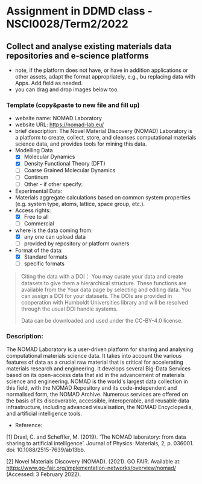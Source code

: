 # Assignment in DDMD class - NSCI0028/Term2/2022

## Collect and analyse existing materials data repositories and e-science platforms 

- note, if the platform does not have, or have in addition applications or other assets, adapt the format appropriately, e.g., bu replacing data with Apps. Add field as needed. 
- you can drag and drop images below too. 


### Template (copy&paste to new file and fill up) 
* website name: NOMAD Laboratory
* website URL: https://nomad-lab.eu/
* brief description: The Novel Material Discovery (NOMAD) Laboratory is a platform to create, collect, store, and cleanses computational materials science data, and provides tools for mining this data.
* Modelling Data 
  - [X] Molecular Dynamics
  - [X] Density Functional Theory (DFT)
  - [ ] Coarse Grained Molecular Dynamics
  - [ ] Continum
  - [ ] Other
        - if other specify: 
* Experimental Data: 
* Materials aggregate calculations based on common system properties (e.g. system type, atoms, lattice, space group, etc.).
* Access rights: 
  - [X] Free to all 
  - [ ] Commercial 
* where is the data coming from:  
  - [X] any one can upload data 
  - [ ] provided by repository or platform owners
* Format of the data:
  - [X] Standard formats
  - [ ] specific formats

> Citing the data with a DOI： You may curate your data and create datasets to give them a hierarchical structure. These functions are available from the Your data page by selecting and editing data. You can assign a DOI for your datasets. The DOIs are provided in cooperation with Humboldt Universities library and will be resolved through the usual DOI handle systems.
> 
> Data can be downloaded and used under the CC-BY-4.0 license. 


 ### Description:
The NOMAD Laboratory is a user-driven platform for sharing and analysing computational materials science data. It takes into account the various features of data as a crucial raw material that is critical for accelerating materials research and engineering. It develops several Big-Data Services based on its open-access data that aid in the advancement of materials science and engineering. NOMAD is the world's largest data collection in this field, with the NOMAD Repository and its code-independent and normalised form, the NOMAD Archive. Numerous services are offered on the basis of its discoverable, accessible, interoperable, and reusable data infrastructure, including advanced visualisation, the NOMAD Encyclopedia, and artificial intelligence tools.

* Reference:

[1]	Draxl, C. and Scheffler, M. (2019). ‘The NOMAD laboratory: from data sharing to artificial intelligence’. Journal of Physics: Materials, 2, p. 036001. doi: 10.1088/2515-7639/ab13bb.

[2]	Novel Materials Discovery (NOMAD). (2021). GO FAIR. Available at: https://www.go-fair.org/implementation-networks/overview/nomad/ (Accessed: 3 February 2022).



